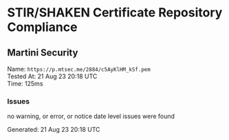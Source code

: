 # STIR/SHAKEN Certificate Repository Compliance

## Martini Security

Name: `https://p.mtsec.me/2884/c5AyKlHM_kSf.pem`\
Tested At: 21 Aug 23 20:18 UTC\
Time: 125ms

### Issues

no warning, or error, or notice date level issues were found

Generated: 21 Aug 23 20:18 UTC